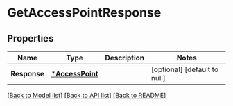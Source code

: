 # GetAccessPointResponse

## Properties
Name | Type | Description | Notes
------------ | ------------- | ------------- | -------------
**Response** | [***AccessPoint**](AccessPoint.md) |  | [optional] [default to null]

[[Back to Model list]](../README.md#documentation-for-models) [[Back to API list]](../README.md#documentation-for-api-endpoints) [[Back to README]](../README.md)

